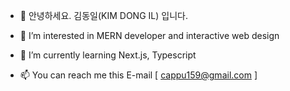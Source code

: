 - 👋 안녕하세요. 김동일(KIM DONG IL) 입니다.

- 👀 I’m interested in MERN developer and interactive web design

- 🌱 I’m currently learning Next.js, Typescript

- 📫 You can reach me this E-mail [ cappu159@gmail.com ]

<!---
DIdaniel/DIdaniel is a ✨ special ✨ repository because its `README.md` (this file) appears on your GitHub profile.
You can click the Preview link to take a look at your changes.
--->
